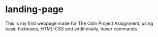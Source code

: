 # landing-page
This is my first webpage made for The Odin Project Assignment, using basic flexboxes, HTML-CSS and additionally, hover commands.
